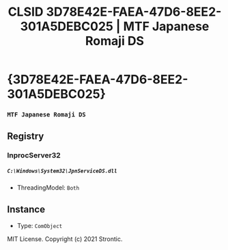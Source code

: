 ﻿---
title: "CLSID 3D78E42E-FAEA-47D6-8EE2-301A5DEBC025 | MTF Japanese Romaji DS"
excerpt: What is COM-Object CLSID 3D78E42E-FAEA-47D6-8EE2-301A5DEBC025?
---

# {3D78E42E-FAEA-47D6-8EE2-301A5DEBC025}

### `MTF Japanese Romaji DS`

## Registry


### InprocServer32

##### `C:\Windows\System32\JpnServiceDS.dll`
* ThreadingModel: `Both`

## Instance

* Type: `ComObject`

MIT License. Copyright (c) 2021 Strontic.


